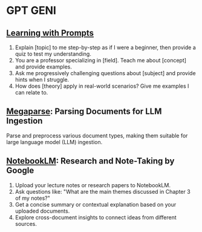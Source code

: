# GPT GENI

## [Learning with Prompts](https://www.reddit.com/r/ChatGPTPromptGenius/comments/1h74mk8/actually_a_good_way_to_learn/?share_id=J9YTb2uqDzAXVyhmU7DeM&utm_content=1&utm_medium=android_app&utm_name=androidcss&utm_source=share&utm_term=20)

1. Explain [topic] to me step-by-step as if I were a beginner, then provide a quiz to test my understanding.
2. You are a professor specializing in [field]. Teach me about [concept] and provide examples.
3. Ask me progressively challenging questions about [subject] and provide hints when I struggle.
4. How does [theory] apply in real-world scenarios? Give me examples I can relate to.

## [Megaparse](https://www.marktechpost.com/2024/12/03/meet-megaparse-an-open-source-ai-tool-for-parsing-various-types-of-documents-for-llm-ingestion/): Parsing Documents for LLM Ingestion

Parse and preprocess various document types, making them suitable for large language model (LLM) ingestion. 

## [NotebookLM](https://notebooklm.google/?gad_source=1): Research and Note-Taking by Google

1. Upload your lecture notes or research papers to NotebookLM.
2. Ask questions like: "What are the main themes discussed in Chapter 3 of my notes?"
3. Get a concise summary or contextual explanation based on your uploaded documents.
4. Explore cross-document insights to connect ideas from different sources.
